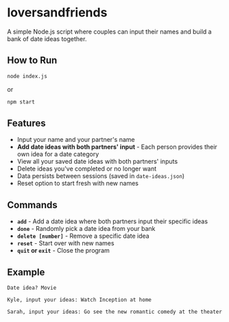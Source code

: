 # loversandfriends

A simple Node.js script where couples can input their names and build a bank of date ideas together.

## How to Run

```bash
node index.js
```

or

```bash
npm start
```

## Features

- Input your name and your partner's name
- **Add date ideas with both partners' input** - Each person provides their own idea for a date category
- View all your saved date ideas with both partners' inputs
- Delete ideas you've completed or no longer want
- Data persists between sessions (saved in `date-ideas.json`)
- Reset option to start fresh with new names

## Commands

- **`add`** - Add a date idea where both partners input their specific ideas
- **`done`** - Randomly pick a date idea from your bank
- **`delete [number]`** - Remove a specific date idea
- **`reset`** - Start over with new names
- **`quit` or `exit`** - Close the program

## Example

```
Date idea? Movie

Kyle, input your ideas: Watch Inception at home

Sarah, input your ideas: Go see the new romantic comedy at the theater
```